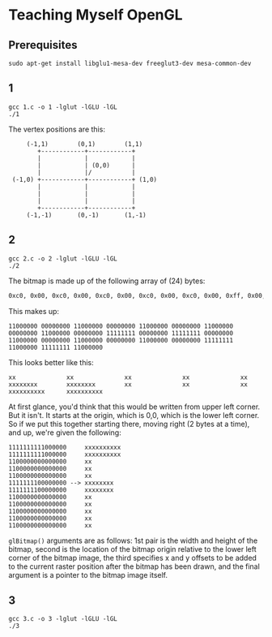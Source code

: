 # Teaching Myself OpenGL

## Prerequisites

```
sudo apt-get install libglu1-mesa-dev freeglut3-dev mesa-common-dev
```

## 1

```
gcc 1.c -o 1 -lglut -lGLU -lGL
./1
```

The vertex positions are this:


```
     (-1,1)        (0,1)        (1,1)
        +------------+------------+
        |            |            |
        |            | (0,0)      |
        |            |/           |
 (-1,0) +------------+------------+ (1,0)
        |            |            |
        |            |            |
        |            |            |
        +------------+------------+
     (-1,-1)       (0,-1)       (1,-1)
```

## 2

```
gcc 2.c -o 2 -lglut -lGLU -lGL
./2
```

The bitmap is made up of the following array of (24) bytes:

```                                                                                      1
0xc0, 0x00, 0xc0, 0x00, 0xc0, 0x00, 0xc0, 0x00, 0xc0, 0x00, 0xff, 0x00, 0xff, 0x00, 0xc0, 0x00, 0xc0, 0x00, 0xc0, 0x00, 0xff, 0xc0, 0xff, 0xc0
```

This makes up:

```
11000000 00000000 11000000 00000000 11000000 00000000 11000000 00000000 11000000 00000000 11111111 00000000 11111111 00000000 11000000 00000000 11000000 00000000 11000000 00000000 11111111 11000000 11111111 11000000
```

This looks better like this:

```
xx              xx              xx              xx              xx              xxxxxxxx        xxxxxxxx        xx              xx              xx              xxxxxxxxxx      xxxxxxxxxx      
```

At first glance, you'd think that this would be written from upper left corner. But it isn't. It starts at the origin, which is 0,0, which is the lower left corner. So if we put this together starting there, moving right (2 bytes at a time), and up, we're given the following:

```
1111111111000000     xxxxxxxxxx      
1111111111000000     xxxxxxxxxx      
1100000000000000     xx              
1100000000000000     xx              
1100000000000000     xx              
1111111100000000 --> xxxxxxxx        
1111111100000000     xxxxxxxx        
1100000000000000     xx              
1100000000000000     xx              
1100000000000000     xx              
1100000000000000     xx              
1100000000000000     xx              
```

`glBitmap()` arguments are as follows: 1st pair is the width and height of the bitmap, second is the location of the bitmap origin relative to the lower left corner of the bitmap image, the third specifies x and y offsets to be added to the current raster position after the bitmap has been drawn, and the final argument is a pointer to the bitmap image itself.

## 3

```
gcc 3.c -o 3 -lglut -lGLU -lGL
./3
```

